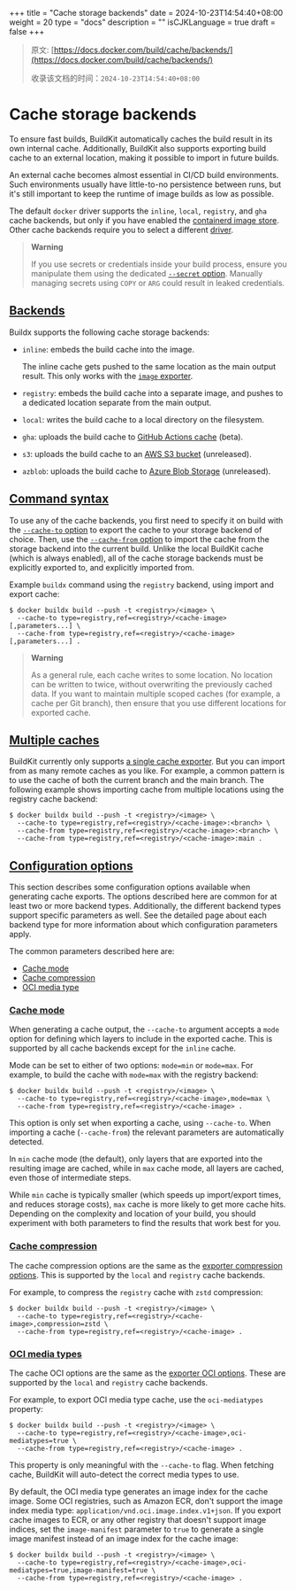 +++
title = "Cache storage backends"
date = 2024-10-23T14:54:40+08:00
weight = 20
type = "docs"
description = ""
isCJKLanguage = true
draft = false
+++

> 原文: [https://docs.docker.com/build/cache/backends/](https://docs.docker.com/build/cache/backends/)
>
> 收录该文档的时间：`2024-10-23T14:54:40+08:00`

# Cache storage backends

To ensure fast builds, BuildKit automatically caches the build result in its own internal cache. Additionally, BuildKit also supports exporting build cache to an external location, making it possible to import in future builds.

An external cache becomes almost essential in CI/CD build environments. Such environments usually have little-to-no persistence between runs, but it's still important to keep the runtime of image builds as low as possible.

The default `docker` driver supports the `inline`, `local`, `registry`, and `gha` cache backends, but only if you have enabled the [containerd image store](https://docs.docker.com/desktop/containerd/). Other cache backends require you to select a different [driver](https://docs.docker.com/build/builders/drivers/).

> **Warning**
>
> 
>
> If you use secrets or credentials inside your build process, ensure you manipulate them using the dedicated [`--secret` option](https://docs.docker.com/reference/cli/docker/buildx/build/#secret). Manually managing secrets using `COPY` or `ARG` could result in leaked credentials.

## [Backends](https://docs.docker.com/build/cache/backends/#backends)

Buildx supports the following cache storage backends:

- `inline`: embeds the build cache into the image.

  The inline cache gets pushed to the same location as the main output result. This only works with the [`image` exporter](https://docs.docker.com/build/exporters/image-registry/).

- `registry`: embeds the build cache into a separate image, and pushes to a dedicated location separate from the main output.

- `local`: writes the build cache to a local directory on the filesystem.

- `gha`: uploads the build cache to [GitHub Actions cache](https://docs.github.com/en/rest/actions/cache) (beta).

- `s3`: uploads the build cache to an [AWS S3 bucket](https://aws.amazon.com/s3/) (unreleased).

- `azblob`: uploads the build cache to [Azure Blob Storage](https://azure.microsoft.com/en-us/services/storage/blobs/) (unreleased).

## [Command syntax](https://docs.docker.com/build/cache/backends/#command-syntax)

To use any of the cache backends, you first need to specify it on build with the [`--cache-to` option](https://docs.docker.com/reference/cli/docker/buildx/build/#cache-to) to export the cache to your storage backend of choice. Then, use the [`--cache-from` option](https://docs.docker.com/reference/cli/docker/buildx/build/#cache-from) to import the cache from the storage backend into the current build. Unlike the local BuildKit cache (which is always enabled), all of the cache storage backends must be explicitly exported to, and explicitly imported from.

Example `buildx` command using the `registry` backend, using import and export cache:



```console
$ docker buildx build --push -t <registry>/<image> \
  --cache-to type=registry,ref=<registry>/<cache-image>[,parameters...] \
  --cache-from type=registry,ref=<registry>/<cache-image>[,parameters...] .
```

> **Warning**
>
> 
>
> As a general rule, each cache writes to some location. No location can be written to twice, without overwriting the previously cached data. If you want to maintain multiple scoped caches (for example, a cache per Git branch), then ensure that you use different locations for exported cache.

## [Multiple caches](https://docs.docker.com/build/cache/backends/#multiple-caches)

BuildKit currently only supports [a single cache exporter](https://github.com/moby/buildkit/pull/3024). But you can import from as many remote caches as you like. For example, a common pattern is to use the cache of both the current branch and the main branch. The following example shows importing cache from multiple locations using the registry cache backend:



```console
$ docker buildx build --push -t <registry>/<image> \
  --cache-to type=registry,ref=<registry>/<cache-image>:<branch> \
  --cache-from type=registry,ref=<registry>/<cache-image>:<branch> \
  --cache-from type=registry,ref=<registry>/<cache-image>:main .
```

## [Configuration options](https://docs.docker.com/build/cache/backends/#configuration-options)

This section describes some configuration options available when generating cache exports. The options described here are common for at least two or more backend types. Additionally, the different backend types support specific parameters as well. See the detailed page about each backend type for more information about which configuration parameters apply.

The common parameters described here are:

- [Cache mode](https://docs.docker.com/build/cache/backends/#cache-mode)
- [Cache compression](https://docs.docker.com/build/cache/backends/#cache-compression)
- [OCI media type](https://docs.docker.com/build/cache/backends/#oci-media-types)

### [Cache mode](https://docs.docker.com/build/cache/backends/#cache-mode)

When generating a cache output, the `--cache-to` argument accepts a `mode` option for defining which layers to include in the exported cache. This is supported by all cache backends except for the `inline` cache.

Mode can be set to either of two options: `mode=min` or `mode=max`. For example, to build the cache with `mode=max` with the registry backend:



```console
$ docker buildx build --push -t <registry>/<image> \
  --cache-to type=registry,ref=<registry>/<cache-image>,mode=max \
  --cache-from type=registry,ref=<registry>/<cache-image> .
```

This option is only set when exporting a cache, using `--cache-to`. When importing a cache (`--cache-from`) the relevant parameters are automatically detected.

In `min` cache mode (the default), only layers that are exported into the resulting image are cached, while in `max` cache mode, all layers are cached, even those of intermediate steps.

While `min` cache is typically smaller (which speeds up import/export times, and reduces storage costs), `max` cache is more likely to get more cache hits. Depending on the complexity and location of your build, you should experiment with both parameters to find the results that work best for you.

### [Cache compression](https://docs.docker.com/build/cache/backends/#cache-compression)

The cache compression options are the same as the [exporter compression options](https://docs.docker.com/build/exporters/#compression). This is supported by the `local` and `registry` cache backends.

For example, to compress the `registry` cache with `zstd` compression:



```console
$ docker buildx build --push -t <registry>/<image> \
  --cache-to type=registry,ref=<registry>/<cache-image>,compression=zstd \
  --cache-from type=registry,ref=<registry>/<cache-image> .
```

### [OCI media types](https://docs.docker.com/build/cache/backends/#oci-media-types)

The cache OCI options are the same as the [exporter OCI options](https://docs.docker.com/build/exporters/#oci-media-types). These are supported by the `local` and `registry` cache backends.

For example, to export OCI media type cache, use the `oci-mediatypes` property:



```console
$ docker buildx build --push -t <registry>/<image> \
  --cache-to type=registry,ref=<registry>/<cache-image>,oci-mediatypes=true \
  --cache-from type=registry,ref=<registry>/<cache-image> .
```

This property is only meaningful with the `--cache-to` flag. When fetching cache, BuildKit will auto-detect the correct media types to use.

By default, the OCI media type generates an image index for the cache image. Some OCI registries, such as Amazon ECR, don't support the image index media type: `application/vnd.oci.image.index.v1+json`. If you export cache images to ECR, or any other registry that doesn't support image indices, set the `image-manifest` parameter to `true` to generate a single image manifest instead of an image index for the cache image:



```console
$ docker buildx build --push -t <registry>/<image> \
  --cache-to type=registry,ref=<registry>/<cache-image>,oci-mediatypes=true,image-manifest=true \
  --cache-from type=registry,ref=<registry>/<cache-image> .
```

